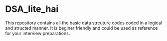 # DSA_lite_hai
This repository contains all the basic data strcuture codes coded in a logical and structed manner. It is beginer friendly and could be used as reference for your interview preparations.
